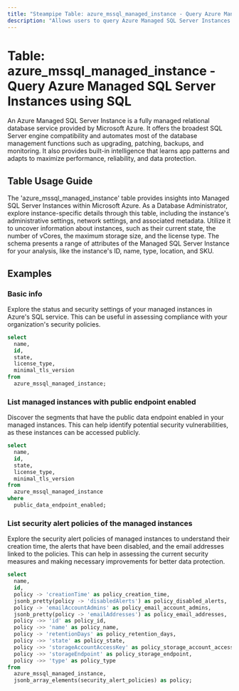 ```yaml
---
title: "Steampipe Table: azure_mssql_managed_instance - Query Azure Managed SQL Server Instances using SQL"
description: "Allows users to query Azure Managed SQL Server Instances."
---
```


# Table: azure_mssql_managed_instance - Query Azure Managed SQL Server Instances using SQL

An Azure Managed SQL Server Instance is a fully managed relational database service provided by Microsoft Azure. It offers the broadest SQL Server engine compatibility and automates most of the database management functions such as upgrading, patching, backups, and monitoring. It also provides built-in intelligence that learns app patterns and adapts to maximize performance, reliability, and data protection.

## Table Usage Guide

The 'azure_mssql_managed_instance' table provides insights into Managed SQL Server Instances within Microsoft Azure. As a Database Administrator, explore instance-specific details through this table, including the instance's administrative settings, network settings, and associated metadata. Utilize it to uncover information about instances, such as their current state, the number of vCores, the maximum storage size, and the license type. The schema presents a range of attributes of the Managed SQL Server Instance for your analysis, like the instance's ID, name, type, location, and SKU.

## Examples

### Basic info
Explore the status and security settings of your managed instances in Azure's SQL service. This can be useful in assessing compliance with your organization's security policies.

```sql
select
  name,
  id,
  state,
  license_type,
  minimal_tls_version
from
  azure_mssql_managed_instance;
```

### List managed instances with public endpoint enabled
Discover the segments that have the public data endpoint enabled in your managed instances. This can help identify potential security vulnerabilities, as these instances can be accessed publicly.

```sql
select
  name,
  id,
  state,
  license_type,
  minimal_tls_version
from
  azure_mssql_managed_instance
where
  public_data_endpoint_enabled;
```

### List security alert policies of the managed instances
Explore the security alert policies of managed instances to understand their creation time, the alerts that have been disabled, and the email addresses linked to the policies. This can help in assessing the current security measures and making necessary improvements for better data protection.

```sql
select
  name,
  id,
  policy -> 'creationTime' as policy_creation_time,
  jsonb_pretty(policy -> 'disabledAlerts') as policy_disabled_alerts,
  policy -> 'emailAccountAdmins' as policy_email_account_admins,
  jsonb_pretty(policy -> 'emailAddresses') as policy_email_addresses,
  policy ->> 'id' as policy_id,
  policy ->> 'name' as policy_name,
  policy -> 'retentionDays' as policy_retention_days,
  policy ->> 'state' as policy_state,
  policy ->> 'storageAccountAccessKey' as policy_storage_account_access_key,
  policy ->> 'storageEndpoint' as policy_storage_endpoint,
  policy ->> 'type' as policy_type
from
  azure_mssql_managed_instance,
  jsonb_array_elements(security_alert_policies) as policy;
```